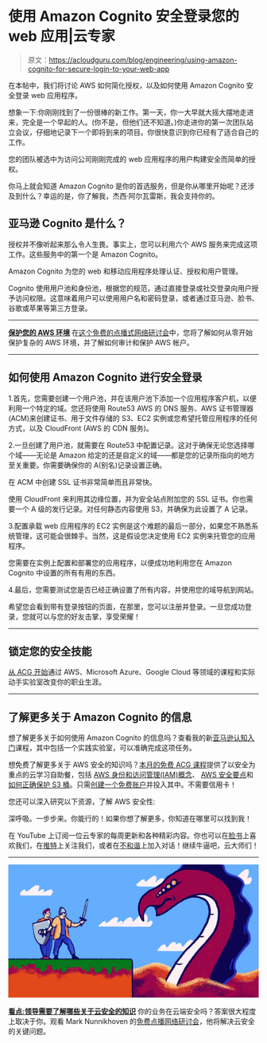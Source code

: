 # 使用 Amazon Cognito 安全登录您的 web 应用|云专家

> 原文：<https://acloudguru.com/blog/engineering/using-amazon-cognito-for-secure-login-to-your-web-app>

在本帖中，我们将讨论 AWS 如何简化授权，以及如何使用 Amazon Cognito 安全登录 web 应用程序。

想象一下:你刚刚找到了一份很棒的新工作。第一天，你一大早就大摇大摆地走进来，完全是一个早起的人。(你不是，但他们还不知道。)你走进你的第一次团队站立会议，仔细地记录下一个即将到来的项目。你很快意识到你已经有了适合自己的工作。

您的团队被选中为访问公司刚刚完成的 web 应用程序的用户构建安全而简单的授权。

你马上就会知道 Amazon Cognito 是你的首选服务，但是你从哪里开始呢？还涉及到什么？幸运的是，你了解我，杰西·阿尔瓦雷斯，我会支持你的。

## 亚马逊 Cognito 是什么？

授权并不像听起来那么令人生畏。事实上，您可以利用六个 AWS 服务来完成这项工作。这些服务中的第一个是 Amazon Cognito。

Amazon Cognito 为您的 web 和移动应用程序处理认证、授权和用户管理。

Cognito 使用用户池和身份池，根据您的规范，通过直接登录或社交登录向用户授予访问权限。这意味着用户可以使用用户名和密码登录，或者通过亚马逊、脸书、谷歌或苹果等第三方登录。

* * *

**[保护您的 AWS 环境](https://get.acloudguru.com/securing-aws-environment-webinar)** 在[这个免费的点播式网络研讨会](https://get.acloudguru.com/securing-aws-environment-webinar)中，您将了解如何从零开始保护复杂的 AWS 环境，并了解如何审计和保护 AWS 帐户。

* * *

## 如何使用 Amazon Cognito 进行安全登录

1.首先，您需要创建一个用户池，并在该用户池下添加一个应用程序客户机，以便利用一个特定的域。您还将使用 Route53 AWS 的 DNS 服务、AWS 证书管理器(ACM)来创建证书、用于文件存储的 S3、EC2 实例或您希望托管应用程序的任何方式，以及 CloudFront (AWS 的 CDN 服务)。

2.一旦创建了用户池，就需要在 Route53 中配置记录。这对于确保无论您选择哪个域——无论是 Amazon 给定的还是自定义的域——都是您的记录所指向的地方至关重要。你需要确保你的 A(别名)记录设置正确。

在 ACM 中创建 SSL 证书非常简单而且非常快。

使用 CloudFront 来利用其边缘位置，并为安全站点附加您的 SSL 证书。你也需要一个 A 级的发行记录。对任何静态内容使用 S3，并确保为此设置了 A 记录。

3.配置承载 web 应用程序的 EC2 实例是这个难题的最后一部分，如果您不熟悉系统管理，这可能会很棘手。当然，这是假设您决定使用 EC2 实例来托管您的应用程序。

您需要在实例上配置和部署您的应用程序，以便成功地利用您在 Amazon Cognito 中设置的所有有用的东西。

4.最后，您需要测试您是否已经正确设置了所有内容，并使用您的域导航到网站。

希望您会看到带有登录按钮的页面，在那里，您可以注册并登录。一旦您成功登录，您就可以与您的好友击掌，享受荣耀！

* * *

## 锁定您的安全技能

[从 ACG 开始](https://acloudguru.com/pricing)通过 AWS、Microsoft Azure、Google Cloud 等领域的课程和实际动手实验室改变你的职业生涯。

* * *

## 了解更多关于 Amazon Cognito 的信息

想了解更多关于如何使用 Amazon Cognito 的信息吗？查看我的新[亚马逊认知入门](https://acloudguru.com/course/introduction-to-amazon-cognito)课程，其中包括一个实践实验室，可以准确完成这项任务。

想免费了解更多关于 AWS 安全的知识吗？[本月的免费 ACG 课程](https://acloudguru.com/blog/news/whats-free-at-acg)提供了以安全为重点的云学习自助餐，包括 [AWS 身份和访问管理(IAM)概念](https://acloudguru.com/course/aws-identity-and-access-management-iam-concepts)、 [AWS 安全要点](https://acloudguru.com/course/aws-security-essentials)和[如何正确保护 S3 桶](https://acloudguru.com/course/how-to-properly-secure-an-s3-bucket)。只需[创建一个免费账户](https://acloudguru.com/pricing)并投入其中。不需要信用卡！

您还可以深入研究以下资源，了解 AWS 安全性:

深呼吸。一步步来。你能行的！如果你想了解更多，你知道在哪里可以找到我！

在 YouTube 上订阅一位云专家的每周更新和各种精彩内容。你也可以在[脸书](https://www.facebook.com/acloudguru)上喜欢我们，在[推特](https://twitter.com/acloudguru)上关注我们，或者在[不和谐](http://discord.gg/acloudguru)上加入对话！继续牛逼吧，云大师们！

* * *

[![](img/aa563ce93b787834c7c648eaec24feaa.png)](https://go.acloudguru.com/Leaders-Cloud-Security-Webinar)

**[看点:领导需要了解哪些关于云安全的知识](https://go.acloudguru.com/Leaders-Cloud-Security-Webinar?ajs_aid=8b2cc73f-c0e0-442b-ba6d-0eb362250ebb)**
你的业务在云端安全吗？答案很大程度上取决于你。观看 Mark Nunnikhoven 的[免费点播网络研讨会](https://go.acloudguru.com/Leaders-Cloud-Security-Webinar)，他将解决云安全的关键问题。